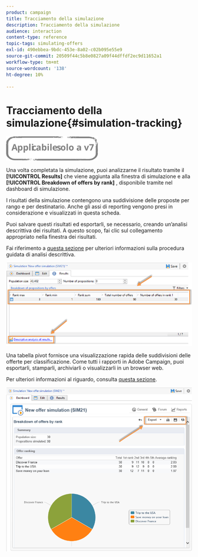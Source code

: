 ```yaml
---
product: campaign
title: Tracciamento della simulazione
description: Tracciamento della simulazione
audience: interaction
content-type: reference
topic-tags: simulating-offers
exl-id: 490ebbea-9bdc-453e-8a02-c02b095e55e9
source-git-commit: 20509f44c5b8e0827a09f44dffdf2ec9d11652a1
workflow-type: tm+mt
source-wordcount: '138'
ht-degree: 10%

---
```


# Tracciamento della simulazione{#simulation-tracking}

![](../../assets/v7-only.svg)

Una volta completata la simulazione, puoi analizzarne il risultato tramite il **[!UICONTROL Results]** che viene aggiunta alla finestra di simulazione e alla **[!UICONTROL Breakdown of offers by rank]** , disponibile tramite nel dashboard di simulazione.

I risultati della simulazione contengono una suddivisione delle proposte per rango e per destinatario. Anche gli assi di reporting vengono presi in considerazione e visualizzati in questa scheda.

Puoi salvare questi risultati ed esportarli, se necessario, creando un’analisi descrittiva dei risultati. A questo scopo, fai clic sul collegamento appropriato nella finestra dei risultati.

Fai riferimento a [questa sezione](../../reporting/using/about-descriptive-analysis.md) per ulteriori informazioni sulla procedura guidata di analisi descrittiva.

![](assets/offer_simulation_012.png)

Una tabella pivot fornisce una visualizzazione rapida delle suddivisioni delle offerte per classificazione. Come tutti i rapporti in Adobe Campaign, puoi esportarli, stamparli, archiviarli o visualizzarli in un browser web.

Per ulteriori informazioni al riguardo, consulta [questa sezione](../../reporting/using/actions-on-reports.md).

![](assets/offer_simulation_013.png)
